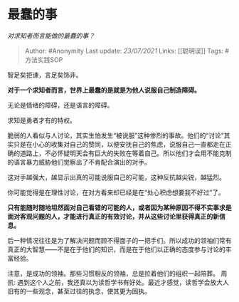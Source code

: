 # 最蠢的事
*对求知者而言能做的最蠢的事？*
 
 > Author: #Anonymity
Last update: *23/07/2021* 
Links: [[聪明误]]
Tags:  #方法实践SOP  

智足矣拒谏，言足矣饰非。

**对于一个求知者而言，世界上最蠢的是就是为他人说服自己制造障碍。**


无论是情绪的障碍，还是语言的障碍。

  
求知是勇者才有的特权。

  
脆弱的人看似与人讨论，其实生怕发生“被说服”这种惨烈的事故。他们的“讨论”其实只是在小心的收集对自己的赞同，以便安抚自己的焦虑，说服自己一直都走在正确的道路上，不必怀疑明天会有巨大的失败在等着自己。所以他们才会用不能克制的语言暴力威胁他们觉察出了不肯配合演出的对手。


这对手越强大，越显示出真的可能说服自己的可能，这种反抗越尖锐，越猛烈。

 
你可能觉得是在理性讨论，在对方看来却已经是在“处心积虑想要我不好过”了。

 
**只有能随时随地坦然面对自己看错的可能的人，或者因为某种原因不得不实事求是面对客观问题的人，才能进行真正的有效讨论，并从这些讨论里获得真正的新信息。**

  

后一种情况往往是为了解决问题而顾不得面子的一把手们。所以成功的领袖们常有真正的大智慧——不是在于他们的知识，而是在于他们以正确的态度参与讨论的丰富经验。

  

注意，是成功的领袖。那些习惯相反的领袖，总是拉着他们的组织一起陪葬。 周凯: 遇到这个人之前，我还真以为读哲学书有好处。最近才感觉，读哲学会放大人旧有的一些观念，甚至过往的执念，使其更为固执。